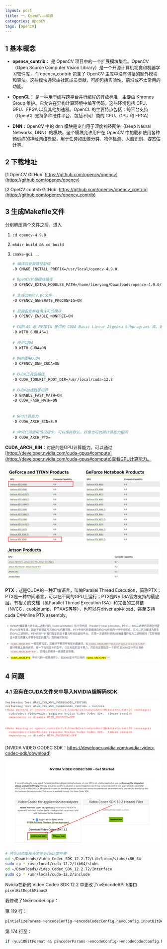 ```yaml
---
layout: post
title: 一、OpenCV——编译
categories: OpenCV
tags: [OpenCV]
---
```


## 1 基本概念

- **opencv_contrib**： 是 OpenCV 项目中的一个扩展模块集合。OpenCV（Open Source Computer Vision Library）是一个开源计算机视觉和机器学习软件库，而 opencv_contrib 包含了 OpenCV 主库中没有包括的额外模块和算法。这些模块通常由社区成员贡献，可能包括实验性、前沿或不太常用的功能。


- **OpenCL**： 是一种用于编写跨平台并行编程的开放标准，主要由 Khronos Group 维护。它允许在异构计算环境中编写代码，这些环境包括 CPU、GPU、FPGA 以及其他加速器。OpenCL 的主要特点包括：跨平台支持（OpenCL 支持多种硬件平台，包括不同厂商的 CPU、GPU 和 FPGA）

- **DNN**：OpenCV 中的 dnn 模块是专门用于深度神经网络（Deep Neural Networks, DNN）的模块。这个模块允许用户在 OpenCV 中加载和使用各种预训练的神经网络模型，用于任务如图像分类、物体检测、人脸识别、姿态估计等。

## 2 下载地址

[1.OpenCV GitHub: https://github.com/opencv/opencv](https://github.com/opencv/opencv)

[2.OpeCV contrib GitHub: https://github.com/opencv/opencv_contrib](https://github.com/opencv/opencv_contrib)

## 3 生成Makefile文件

分别解压两个文件之后，进入 

1. `cd opencv-4.9.0`

2. `mkdir build && cd build`

3. `cmake-gui ..`

    ```sh
    # 编译后安装路径前缀
    -D CMAKE_INSTALL_PREFIX=/usr/local/opencv-4.9.0 

    # OpenCV扩展模块路径
    -D OPENCV_EXTRA_MODULES_PATH=/home/lieryang/Downloads/opencv-4.9.0/opencv_contrib-4.9.0/modules

    # 生成opencv.pc文件
    -D OPENCV_GENERATE_PKGCONFIG=ON

    # 启用包含非自由许可的模块
    -D OPENCV_ENABLE_NONFREE=ON

    # CUBLAS 是 NVIDIA 提供的 CUDA Basic Linear Algebra Subprograms 库，是一个用于在 NVIDIA GPU 上加速执行基本线性代数运算的高性能库。
    -D WITH_CUBLAS=1

    # 使用CUDA
    -D WITH_CUDA=ON

    # DNN使用CUDA
    -D OPENCV_DNN_CUDA=ON
    
    # CUDA工具包路径
    -D CUDA_TOOLKIT_ROOT_DIR=/usr/local/cuda-12.2

    # CUDA加速数学运算
    -D ENABLE_FAST_MATH=ON
    -D CUDA_FASH_MATH=ON
    

    # GPU计算能力
    -D CUDA_ARCH_BIN=8.9

    # 中间代码使用情况很少，可以保持默认，好像也可以同计算能力相同
    -D CUDA_ARCH_PTX=


    ```

**CUDA_ARCH_BIN**：对应的是GPU计算能力。可以通过[https://developer.nvidia.com/cuda-gpus#compute](https://developer.nvidia.com/cuda-gpus#compute)查看GPU计算能力。

![alt text](/assets/OpenCV/01_Compile/image-1.png)

![alt text](/assets/OpenCV/01_Compile/image.png)

**PTX**：这是CUDA的一种汇编语言，叫做Parallel Thread Execution，简称PTX；PTX是一种中间语言，可以在不同的GPU上运行；PTX是NVIDIA官方支持的最底层，有相关的文档（见Parallel Thread Execution ISA）和完善的工具链（NVCC，cuobjdump，PTXAS等等），也可以在driver api中load，甚至支持cuda C中inline PTX assembly。

![alt text](/assets/OpenCV/01_Compile/image-2.png)

## 4 问题

### 4.1 没有在CUDA文件夹中导入NVIDIA编解码SDK

![alt text](/assets/OpenCV/01_Compile/image-3.png)

[NVIDIA VIDEO CODEC SDK：https://developer.nvidia.com/nvidia-video-codec-sdk/download]

![alt text](/assets/OpenCV/01_Compile/image-4.png)

```sh
# 拷贝动态库和头文件到cuda文件夹
cd ~/Downloads/Video_Codec_SDK_12.2.72/Lib/linux/stubs/x86_64
sudo cp * /usr/local/cuda-12.2/lib64/stubs
cd ~/Downloads/Video_Codec_SDK_12.2.72/Interface
sudo cp * /usr/local/cuda-12.2/include
```

Nvidia在新的 Video Codec SDK 12.2 中更改了nvEncodeAPI.h接口 `pixelBitDepthMinus8`

我修改了NvEncoder.cpp：

第 119 行：

```c
pIntializeParams->encodeConfig->encodeCodecConfig.hevcConfig.inputBitDepth  = pIntializeParams->encodeConfig->encodeCodecConfig.hevcConfig.outputBitDepth = (m_eBufferFormat == NV_ENC_BUFFER_FORMAT_YUV420_10BIT || m_eBufferFormat == NV_ENC_BUFFER_FORMAT_YUV444_10BIT) ? NV_ENC_BIT_DEPTH_10 : NV_ENC_BIT_DEPTH_8;
```

第 174 行至：

```c
if (yuv10BitFormat && pEncoderParams->encodeConfig->encodeCodecConfig.hevcConfig.outputBitDepth != NV_ENC_BIT_DEPTH_10)
```
